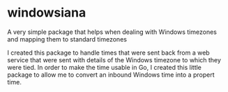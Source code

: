 # windowsiana
A very simple package that helps when dealing with Windows timezones and mapping them to standard timezones

I created this package to handle times that were sent back from a web service that were sent with details of the Windows timezone to which they were tied. In order to make the time usable in Go, I created this little package to allow me to convert an inbound Windows time into a propert time.
